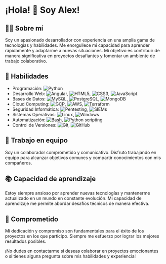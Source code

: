 # ¡Hola! 👋 Soy Alex!

## 👨‍💻 Sobre mí
Soy un apasionado desarrollador con experiencia en una amplia gama de tecnologías y habilidades. Me enorgullece mi capacidad para aprender rápidamente y adaptarme a nuevas situaciones. Mi objetivo es contribuir de manera significativa en proyectos desafiantes y fomentar un ambiente de trabajo colaborativo.

## 🚀 Habilidades
- Programación: ![Python](https://img.shields.io/badge/Python-Advance-green)
- Desarrollo Web: ![Angular](https://img.shields.io/badge/Angular-Advanced-red), ![HTML5](https://img.shields.io/badge/HTML5-Advanced-orange), ![CSS3](https://img.shields.io/badge/CSS3-Advanced-blue), ![JavaScript](https://img.shields.io/badge/JavaScript-Advanced-yellow)
- Bases de Datos: ![MySQL](https://img.shields.io/badge/MySQL-Intermediate-blue), ![PostgreSQL](https://img.shields.io/badge/PostgreSQL-Intermediate-blue), ![MongoDB](https://img.shields.io/badge/MongoDB-Intermediate-green)
- Cloud Computing: ![GCP](https://img.shields.io/badge/GCP-Advanced-blue), ![AWS](https://img.shields.io/badge/AWS-Intermediate-red), ![Terraform](https://img.shields.io/badge/Terraform-Intermediate-blue)
- Seguridad Informática: ![Pentesting](https://img.shields.io/badge/Pentesting-Intermediate-red), ![SIEMs](https://img.shields.io/badge/SIEMs-Advanced-blue)
- Sistemas Operativos: ![Linux](https://img.shields.io/badge/Linux-Advanced-red), ![Windows](https://img.shields.io/badge/Windows-Intermediate-blue)
- Automatización: ![Bash](https://img.shields.io/badge/Bash-Advance-blue), ![Python scripting](https://img.shields.io/badge/Python%20scripting-Advance-green)
- Control de Versiones: ![Git](https://img.shields.io/badge/Git-Advanced-red), ![GitHub](https://img.shields.io/badge/GitHub-Advanced-red)

## 🤝 Trabajo en equipo
Soy un colaborador comprometido y comunicativo. Disfruto trabajando en equipo para alcanzar objetivos comunes y compartir conocimientos con mis compañeros.

## 📚 Capacidad de aprendizaje
Estoy siempre ansioso por aprender nuevas tecnologías y mantenerme actualizado en un mundo en constante evolución. Mi capacidad de aprendizaje me permite abordar desafíos técnicos de manera efectiva.

## 🌟 Comprometido
Mi dedicación y compromiso son fundamentales para el éxito de los proyectos en los que participo. Siempre me esfuerzo por lograr los mejores resultados posibles.

¡No dudes en contactarme si deseas colaborar en proyectos emocionantes o si tienes alguna pregunta sobre mis habilidades y experiencia!
